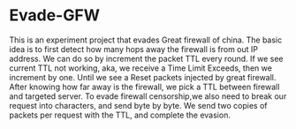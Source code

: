 # Evade-GFW

This is an experiment project that evades Great firewall of china. The basic idea is to first detect how many hops away the firewall is from out IP address. We can do so by increment the packet TTL every round. If we see current TTL not working, aka, we receive a Time Limit Exceeds, then we increment by one. Until we see a Reset packets injected by great firewall.
After knowing how far away is the firewall, we pick a TTL between firewall and targeted server. To evade firewall censorship,we also need to break our request into characters, and send byte by byte.
We send two copies of packets per request with the TTL, and complete the evasion.
